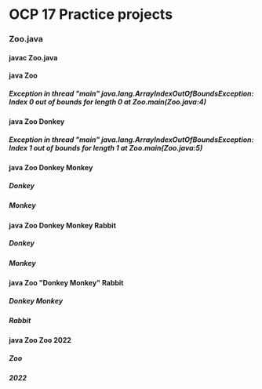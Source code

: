 # OCP 17 Practice projects

### Zoo.java

#### javac Zoo.java

#### java Zoo
##### Exception in thread "main" java.lang.ArrayIndexOutOfBoundsException: Index 0 out of bounds for length 0 at Zoo.main(Zoo.java:4)

#### java Zoo Donkey
##### Exception in thread "main" java.lang.ArrayIndexOutOfBoundsException: Index 1 out of bounds for length 1 at Zoo.main(Zoo.java:5)

#### java Zoo Donkey Monkey
##### Donkey
##### Monkey

#### java Zoo Donkey Monkey Rabbit
##### Donkey
##### Monkey

#### java Zoo "Donkey Monkey" Rabbit
##### Donkey Monkey
##### Rabbit

#### java Zoo Zoo 2022
##### Zoo
##### 2022
